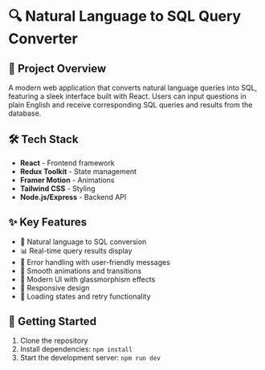 # 🔍 Natural Language to SQL Query Converter

## 📝 Project Overview
A modern web application that converts natural language queries into SQL, featuring a sleek interface built with React. Users can input questions in plain English and receive corresponding SQL queries and results from the database.

## 🛠️ Tech Stack
- **React** - Frontend framework
- **Redux Toolkit** - State management
- **Framer Motion** - Animations
- **Tailwind CSS** - Styling
- **Node.js/Express** - Backend API

## ✨ Key Features
- 💬 Natural language to SQL conversion
- 📊 Real-time query results display
- 🎯 Error handling with user-friendly messages
- 💫 Smooth animations and transitions
- 🎨 Modern UI with glassmorphism effects
- 📱 Responsive design
- 🔄 Loading states and retry functionality

## 🚀 Getting Started
1. Clone the repository
2. Install dependencies: `npm install`
3. Start the development server: `npm run dev`



